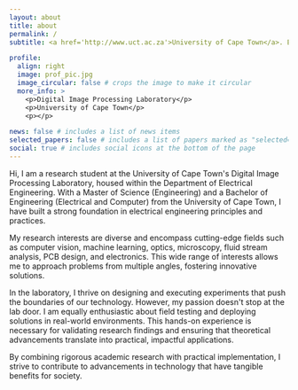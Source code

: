 ```yaml
---
layout: about
title: about
permalink: /
subtitle: <a href='http://www.uct.ac.za'>University of Cape Town</a>. Electrical engineer at the University of Cape Town. 

profile:
  align: right
  image: prof_pic.jpg
  image_circular: false # crops the image to make it circular
  more_info: >
    <p>Digital Image Processing Laboratory</p>
    <p>University of Cape Town</p>
    <p></p>

news: false # includes a list of news items
selected_papers: false # includes a list of papers marked as "selected={true}"
social: true # includes social icons at the bottom of the page
---
```

Hi, I am a research student at the University of Cape Town's Digital Image Processing Laboratory, housed within the Department of Electrical Engineering. With a Master of Science (Engineering) and a Bachelor of Engineering (Electrical and Computer) from the University of Cape Town, I have built a strong foundation in electrical engineering principles and practices.

My research interests are diverse and encompass cutting-edge fields such as computer vision, machine learning, optics, microscopy, fluid stream analysis, PCB design, and electronics. This wide range of interests allows me to approach problems from multiple angles, fostering innovative solutions.

In the laboratory, I thrive on designing and executing experiments that push the boundaries of our technology. However, my passion doesn't stop at the lab door. I am equally enthusiastic about field testing and deploying solutions in real-world environments. This hands-on experience is necessary for validating research findings and ensuring that theoretical advancements translate into practical, impactful applications.

By combining rigorous academic research with practical implementation, I strive to contribute to advancements in technology that have tangible benefits for society.
